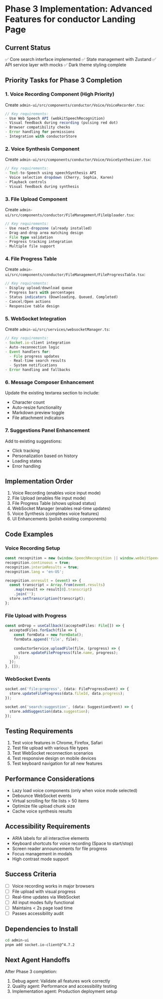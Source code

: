 # Phase 3 Implementation: Advanced Features for conductor Landing Page

## Current Status
✅ Core search interface implemented
✅ State management with Zustand
✅ API service layer with mocks
✅ Dark theme styling complete

## Priority Tasks for Phase 3 Completion

### 1. Voice Recording Component (High Priority)
Create `admin-ui/src/components/conductor/Voice/VoiceRecorder.tsx`:

```typescript
// Key requirements:
- Use Web Speech API (webkitSpeechRecognition)
- Visual feedback during recording (pulsing red dot)
- Browser compatibility checks
- Error handling for permissions
- Integration with conductorStore
```

### 2. Voice Synthesis Component
Create `admin-ui/src/components/conductor/Voice/VoiceSynthesizer.tsx`:

```typescript
// Key requirements:
- Text-to-Speech using speechSynthesis API
- Voice selection dropdown (Cherry, Sophia, Karen)
- Playback controls
- Visual feedback during synthesis
```

### 3. File Upload Component
Create `admin-ui/src/components/conductor/FileManagement/FileUploader.tsx`:

```typescript
// Key requirements:
- Use react-dropzone (already installed)
- Drag-and-drop area matching design
- File type validation
- Progress tracking integration
- Multiple file support
```

### 4. File Progress Table
Create `admin-ui/src/components/conductor/FileManagement/FileProgressTable.tsx`:

```typescript
// Key requirements:
- Display upload/download queue
- Progress bars with percentages
- Status indicators (Downloading, Queued, Completed)
- Cancel/Open actions
- Responsive table design
```

### 5. WebSocket Integration
Create `admin-ui/src/services/websocketManager.ts`:

```typescript
// Key requirements:
- Socket.io-client integration
- Auto-reconnection logic
- Event handlers for:
  - File progress updates
  - Real-time search results
  - System notifications
- Error handling and fallbacks
```

### 6. Message Composer Enhancement
Update the existing textarea section to include:
- Character count
- Auto-resize functionality
- Markdown preview toggle
- File attachment indicators

### 7. Suggestions Panel Enhancement
Add to existing suggestions:
- Click tracking
- Personalization based on history
- Loading states
- Error handling

## Implementation Order
1. Voice Recording (enables voice input mode)
2. File Upload (enables file input mode)
3. File Progress Table (shows upload status)
4. WebSocket Manager (enables real-time updates)
5. Voice Synthesis (completes voice features)
6. UI Enhancements (polish existing components)

## Code Examples

### Voice Recording Setup
```typescript
const recognition = new (window.SpeechRecognition || window.webkitSpeechRecognition)();
recognition.continuous = true;
recognition.interimResults = true;
recognition.lang = 'en-US';

recognition.onresult = (event) => {
  const transcript = Array.from(event.results)
    .map(result => result[0].transcript)
    .join('');
  store.setTranscription(transcript);
};
```

### File Upload with Progress
```typescript
const onDrop = useCallback((acceptedFiles: File[]) => {
  acceptedFiles.forEach(file => {
    const formData = new FormData();
    formData.append('file', file);
    
    conductorService.uploadFile(file, (progress) => {
      store.updateFileProgress(file.name, progress);
    });
  });
}, []);
```

### WebSocket Events
```typescript
socket.on('file:progress', (data: FileProgressEvent) => {
  store.updateFileProgress(data.fileId, data.progress);
});

socket.on('search:suggestion', (data: SuggestionEvent) => {
  store.addSuggestion(data.suggestion);
});
```

## Testing Requirements
1. Test voice features in Chrome, Firefox, Safari
2. Test file upload with various file types
3. Test WebSocket reconnection scenarios
4. Test responsive design on mobile devices
5. Test keyboard navigation for all new features

## Performance Considerations
- Lazy load voice components (only when voice mode selected)
- Debounce WebSocket events
- Virtual scrolling for file lists > 50 items
- Optimize file upload chunk size
- Cache voice synthesis results

## Accessibility Requirements
- ARIA labels for all interactive elements
- Keyboard shortcuts for voice recording (Space to start/stop)
- Screen reader announcements for file progress
- Focus management in modals
- High contrast mode support

## Success Criteria
- [ ] Voice recording works in major browsers
- [ ] File upload with visual progress
- [ ] Real-time updates via WebSocket
- [ ] All input modes fully functional
- [ ] Maintains < 2s page load time
- [ ] Passes accessibility audit

## Dependencies to Install
```bash
cd admin-ui
pnpm add socket.io-client@^4.7.2
```

## Next Agent Handoffs
After Phase 3 completion:
1. Debug agent: Validate all features work correctly
2. Quality agent: Performance and accessibility testing
3. Implementation agent: Production deployment setup